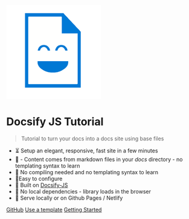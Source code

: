 ![icon](_media/docs_face.png)

# Docsify JS Tutorial
> Tutorial to turn your docs into a docs site using base files

- :hourglass_flowing_sand: Setup an elegant, responsive, fast site in a few minutes
- :open_file_folder: - Content comes from markdown files in your _docs_ directory - no templating syntax to learn
- :pushpin: No compiling needed and no templating syntax to learn
- :hammer:Easy to configure
- :nut_and_bolt: Built on [Docsify-JS](https://docsify.js.org/)
- :pushpin: No local dependencies - library loads in the browser
- :pizza: Serve locally or on Github Pages / Netlify

[GitHub](https://github.com/michaelcurrin/docsify-js-tutorial/)
[Use a template](https://github.com/michaelcurrin/docsify-js-template/)
[Getting Started](#docsify-js-tutorial-homepage)
